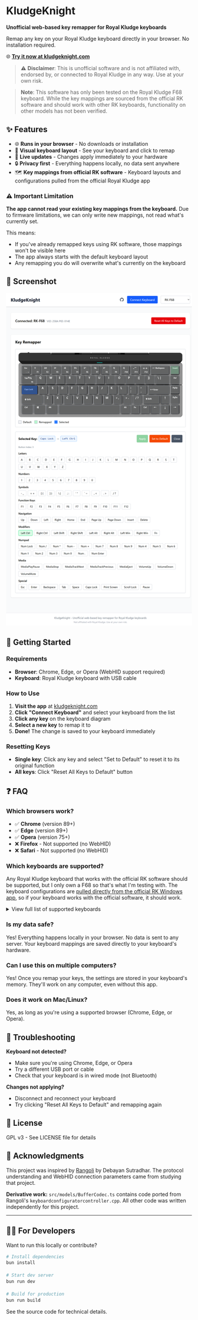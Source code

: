 # KludgeKnight

**Unofficial web-based key remapper for Royal Kludge keyboards**

Remap any key on your Royal Kludge keyboard directly in your browser. No installation required.

🌐 **[Try it now at kludgeknight.com](https://www.kludgeknight.com/)**

> ⚠️ **Disclaimer**: This is unofficial software and is not affiliated with, endorsed by, or connected to Royal Kludge in any way. Use at your own risk.

> **Note**: This software has only been tested on the Royal Kludge F68 keyboard. While the key mappings are sourced from the official RK software and should work with other RK keyboards, functionality on other models has not been verified.

## ✨ Features

- 🌐 **Runs in your browser** - No downloads or installation
- 🎹 **Visual keyboard layout** - See your keyboard and click to remap
- 🔄 **Live updates** - Changes apply immediately to your hardware
- 🔒 **Privacy first** - Everything happens locally, no data sent anywhere
- 🗺️ **Key mappings from official RK software** - Keyboard layouts and configurations pulled from the official Royal Kludge app

### ⚠️ Important Limitation

**The app cannot read your existing key mappings from the keyboard.** Due to firmware limitations, we can only write new mappings, not read what's currently set.

This means:
- If you've already remapped keys using RK software, those mappings won't be visible here
- The app always starts with the default keyboard layout
- Any remapping you do will overwrite what's currently on the keyboard

## 📸 Screenshot

![KludgeKnight Screenshot](screenshot.png)

## 🚀 Getting Started

### Requirements

- **Browser**: Chrome, Edge, or Opera (WebHID support required)
- **Keyboard**: Royal Kludge keyboard with USB cable

### How to Use

1. **Visit the app** at [kludgeknight.com](https://www.kludgeknight.com/)
2. **Click "Connect Keyboard"** and select your keyboard from the list
3. **Click any key** on the keyboard diagram
4. **Select a new key** to remap it to
5. **Done!** The change is saved to your keyboard immediately

### Resetting Keys

- **Single key**: Click any key and select "Set to Default" to reset it to its original function
- **All keys**: Click "Reset All Keys to Default" button

## ❓ FAQ

### Which browsers work?

- ✅ **Chrome** (version 89+)
- ✅ **Edge** (version 89+)
- ✅ **Opera** (version 75+)
- ❌ **Firefox** - Not supported (no WebHID)
- ❌ **Safari** - Not supported (no WebHID)

### Which keyboards are supported?

Any Royal Kludge keyboard that works with the official RK software should be supported, but I only own a F68 so that's what I'm testing with. The keyboard configurations are [pulled directly from the official RK Windows app](https://github.com/vinc3m1/rk-web/tree/main/public/rk/Dev), so if your keyboard works with the official software, it should work.

<details>
<summary>View full list of supported keyboards</summary>

- RK-G68 Keyboard
- RK-61 Keyboard
- RK100RGB Keyboard
- RK84RGB Keyboard
- RK857 Keyboard
- RK68RGB Bluetooth Dual Mode
- RK71RGB Keyboard
- RK68Plus Keyboard
- RK71RGB Wireless
- RK61RGB Wired Keyboard
- RK100RGB Wireless Keyboard
- RK71RGB Wired Keyboard
- RK87RGB Keyboard
- RK987RGB
- RK987RGB Wired Keyboard
- RK61RGB ISO Return Keyboard
- RK-G68RGB-UK Keyboard
- RK68RGB Wired Keyboard
- G68RGB ISO Return Keyboard
- RK61 RGB Bluetooth Dual Mode
- RK100PRO Keyboard
- RK98 RGB Keyboard
- 68RGB Wired Keyboard
- G87RGB Wired Keyboard
- RK87T RGBWired Keyboard
- G87RGB Wired Keyboard
- RK96 RGB Keyboard
- RK87 Keyboard
- RK61RGB ISO ReturnWired
- RK68Pro Keyboard
- RK68ISO Return Keyboard
- RK750-100RGB Keyboard
- RK896 Keyboard
- RK98-100KRGB N Keyboard
- K87RGB N Keyboard
- RK87RGB N Wired Keyboard
- RK920RGB Keyboard
- RK858  61   Keyboard
- RK98Wired-100KRGB Keyboard
- RK98Wired-100K N RGB Keyboard
- RK61RGB N Keyboard
- RK84N RGB Keyboard
- RK100RGB N Keyboard
- RK61RGB N ISO Return Keyboard
- RK71RGB N Wired Keyboard
- RK883RGB N Wired Keyboard
- RK71RGB N BT Keyboard
- G68 Keyboard
- RK61 Keyboard
- RK100 Keyboard
- RK857 Single
- RK68 Bluetooth Dual Mode
- RK71 Keyboard
- RK71 Bluetooth Dual Mode
- RK-68Plus
- RK987 Single Color
- RK96 Keyboard
- RK SINK104 Keyboard
- RK61 Bluetooth Dual Mode
- RK960 Keyboard
- RK61ISO Return Keyboard
- RK87(882) Keyboard
- RK87(882) Wired Keyboard
- RK932 Keyboard
- RK68 a switch Keyboard
- RK89 Keyboard
- RK857 Single
- RK92RGB N Keyboard
- RK89RGB Keyboard
- RK84Pro N RGB Keyboard
- RK61 N RGB Bluetooth Dual Mode
- RK Round RGB Keyboard
- RK-H87RGB Keyboard
- RK84 RGB ISO Return Keyboard
- RK61plus RGB Keyboard
- RK61 N RGB Bluetooth Dual Mode
- RK-R87RGB Wired Keyboard
- RK-R87 Wired Keyboard
- RK987RGB N  Keyboard
- RKG68RGB N Keyboard
- RK68plus RGB N Keyboard
- RK68RGB N Bluetooth Dual Mode
- RK68 N ISO Return Keyboard Bluetooth
- RK71RGB N Keyboard
- RK-H81RGB
- RK84RGB N Wired Keyboard
- RK68RGB N Wired Keyboard
- RK987RGB 2.4G N Keyboard
- RK937RGB Wired Keyboaed
- RK-R104 Single
- RK-R104 RGB
- R87RGB
- RK104 RGB Wired
- RK61RGB N Wired Keyboard
- RK87RGB ISO Return Keyboard
- RK932RGB Keyboard
- RK-R87S
- RK-S87 RGB Wired Keyboard
- RK-S87 RGB Keyboard
- RKG68 RGB N Wired Keyboard
- RK-H81RGB-N
- RK-M75
- R98-RGB2.0
- RK868RGB Wired keyboard
- RK932RGB
- RK-G98
- R75RGB
- RK-R75
- R75RGB wired
- RK98 Single Color Wired
- RK-M75RGB New layout
- RK98 Single three-mode
- RK-S75RGB
- RK-G98 Single three-mode
- RK-H81RGB-N
- RK SPLIT70 three-mode
- RK-R65RGB
- RK-M75 ISO Return Keyboard
- RK S98RGB
- RK-R104
- RK-F68
- RK-S108RGB
- RK-R65RGB Wired Keyboard
- RK-R75RGBSingle mode
- RK98RGB ISO Keyboard
- RK-R65RGBSingle mode
- RK-M75N ISO Return Keyboard
- RK-R75 ISO Return Keyboard
- RK-S98RGB-New
- R65RGB ISO Keyboard
- RK104 RGB three-mode
- RK S85
- R87PRO
- RK 61
- RK N80
- RK M87
- R87PRO
- RK-S98RGB ISO Return Keyboard
- RK96 ISO Return Keyboard
- RK61plus ISO Return Keyboard
- R87PRO
- Sink87G
- RK N99
- RK F75 three-mode
- RK F75 Wired
- RK F75 three-mode
- RK M87 ISO Return Keyboard
- RK-R87 Wired Keyboard
- RK F75 Wired
- RK-R87 Wired Keyboard
- RK-S70 DE Keyboard
- RK M87 Keyboard
- RK T75
- RK L75 three-mode
- RK-R75 Keyboard
- RK-R65 Keyboard
- RK S85 ISO Return Keyboard
- M65
- RK L98 three-mode
- M70
- RK L75 Keyboard
- RK M65 Keyboard
- RK M70 Keyboard
- R98Pro Keyboard
- R98Pro Keyboard
- X87 Keyboard
- R98Pro Keyboard
- RK S108 Keyboard
- RK X87 Keyboard
- RK A70 Keyboard
- RK F99
- R98Pro DE Keyboard
- R98Pro FR Keyboard
- RK-S70 Keyboard
- RK-S70 FR Keyboard
- RK M70 DE Keyboard
- RK M70 FR Keyboard
- RK-S98 DE Keyboard
- R98Pro Keyboard
- RK M100 Keyboard
- RK M65 FR Keyboard
- RK M65 DE Keyboard
- RK-S98 TH Keyboard
- RK-S98 RU Keyboard
- RK-S98 Keyboard
- RK-S98 ES Keyboard
- RK G98 Keyboard
- RK100 Keyboard
- RK-S98 Keyboard
- RK-S98 Keyboard
- RK-S98 FR Keyboard
- RK A72 Keyboard
- RK L75 RU Keyboard
- RK L75 TH Keyboard

</details>

### Is my data safe?

Yes! Everything happens locally in your browser. No data is sent to any server. Your keyboard mappings are saved directly to your keyboard's hardware.

### Can I use this on multiple computers?

Yes! Once you remap your keys, the settings are stored in your keyboard's memory. They'll work on any computer, even without this app.

### Does it work on Mac/Linux?

Yes, as long as you're using a supported browser (Chrome, Edge, or Opera).

## 🐛 Troubleshooting

**Keyboard not detected?**
- Make sure you're using Chrome, Edge, or Opera
- Try a different USB port or cable
- Check that your keyboard is in wired mode (not Bluetooth)

**Changes not applying?**
- Disconnect and reconnect your keyboard
- Try clicking "Reset All Keys to Default" and remapping again

## 📄 License

GPL v3 - See LICENSE file for details

## 🙏 Acknowledgments

This project was inspired by [Rangoli](https://github.com/rnayabed/rangoli) by Debayan Sutradhar. The protocol understanding and WebHID connection parameters came from studying that project.

**Derivative work:** `src/models/BufferCodec.ts` contains code ported from Rangoli's `keyboardconfiguratorcontroller.cpp`. All other code was written independently for this project.

---

## 👨‍💻 For Developers

Want to run this locally or contribute?

```bash
# Install dependencies
bun install

# Start dev server
bun run dev

# Build for production
bun run build
```

See the source code for technical details.
